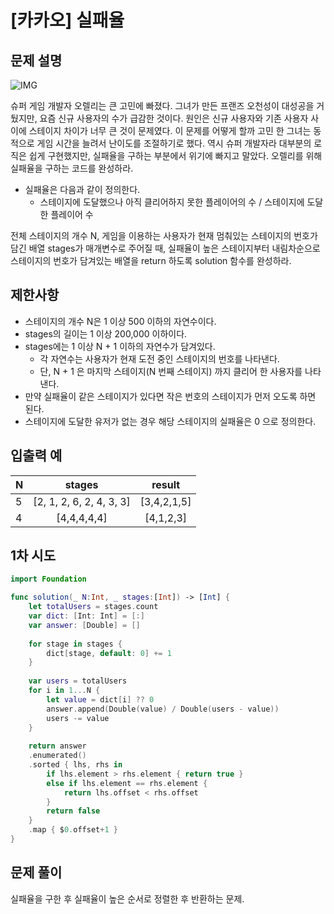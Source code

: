 # [카카오] 실패율

## 문제 설명
![IMG](https://grepp-programmers.s3.amazonaws.com/files/production/bde471d8ac/48ddf1cc-c4ea-499d-b431-9727ee799191.png)

슈퍼 게임 개발자 오렐리는 큰 고민에 빠졌다. 그녀가 만든 프랜즈 오천성이 대성공을 거뒀지만, 요즘 신규 사용자의 수가 급감한 것이다. 원인은 신규 사용자와 기존 사용자 사이에 스테이지 차이가 너무 큰 것이 문제였다.
이 문제를 어떻게 할까 고민 한 그녀는 동적으로 게임 시간을 늘려서 난이도를 조절하기로 했다. 역시 슈퍼 개발자라 대부분의 로직은 쉽게 구현했지만, 실패율을 구하는 부분에서 위기에 빠지고 말았다. 오렐리를 위해 실패율을 구하는 코드를 완성하라.
- 실패율은 다음과 같이 정의한다.
    - 스테이지에 도달했으나 아직 클리어하지 못한 플레이어의 수 / 스테이지에 도달한 플레이어 수

전체 스테이지의 개수 N, 게임을 이용하는 사용자가 현재 멈춰있는 스테이지의 번호가 담긴 배열 stages가 매개변수로 주어질 때, 실패율이 높은 스테이지부터 내림차순으로 스테이지의 번호가 담겨있는 배열을 return 하도록 solution 함수를 완성하라.
## 제한사항
- 스테이지의 개수 N은 1 이상 500 이하의 자연수이다.
- stages의 길이는 1 이상 200,000 이하이다.
- stages에는 1 이상 N + 1 이하의 자연수가 담겨있다.
    - 각 자연수는 사용자가 현재 도전 중인 스테이지의 번호를 나타낸다.
    - 단, N + 1 은 마지막 스테이지(N 번째 스테이지) 까지 클리어 한 사용자를 나타낸다.
- 만약 실패율이 같은 스테이지가 있다면 작은 번호의 스테이지가 먼저 오도록 하면 된다.
- 스테이지에 도달한 유저가 없는 경우 해당 스테이지의 실패율은 0 으로 정의한다.

## 입출력 예
|N       |  stages   | result |
|:-------------| :-------: | :---: |
| 5 |  [2, 1, 2, 6, 2, 4, 3, 3]  | [3,4,2,1,5] |
| 4 | [4,4,4,4,4] | [4,1,2,3] |

## 1차 시도
```Swift
import Foundation

func solution(_ N:Int, _ stages:[Int]) -> [Int] {
    let totalUsers = stages.count
    var dict: [Int: Int] = [:]
    var answer: [Double] = []
    
    for stage in stages {
        dict[stage, default: 0] += 1
    }
    
    var users = totalUsers
    for i in 1...N {
        let value = dict[i] ?? 0
        answer.append(Double(value) / Double(users - value))
        users -= value
    }
    
    return answer
    .enumerated()
    .sorted { lhs, rhs in
        if lhs.element > rhs.element { return true }
        else if lhs.element == rhs.element {
            return lhs.offset < rhs.offset
        }
        return false
    }
    .map { $0.offset+1 }
}
```

## 문제 풀이
실패율을 구한 후 실패율이 높은 순서로 정렬한 후 반환하는 문제.
